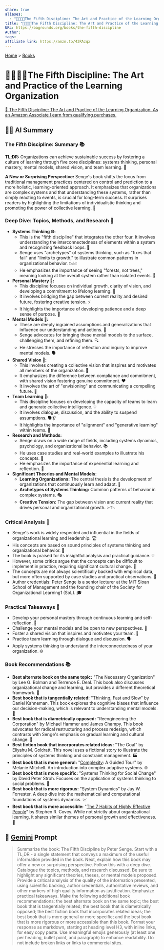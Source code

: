```yaml
---
share: true
aliases:
  - "🎨🔄🧠🏢The Fifth Discipline: The Art and Practice of the Learning Organization"
title: "🎨🔄🧠🏢The Fifth Discipline: The Art and Practice of the Learning Organization"
URL: https://bagrounds.org/books/the-fifth-discipline
Author: 
tags: 
affiliate link: https://amzn.to/43RAzqx
---
```

[Home](../index.md) > [Books](./index.md)  
# 🎨🔄🧠🏢The Fifth Discipline: The Art and Practice of the Learning Organization  
[🛒 The Fifth Discipline: The Art and Practice of the Learning Organization. As an Amazon Associate I earn from qualifying purchases.](https://amzn.to/43RAzqx)  
  
## 🤖💬 AI Summary  
### The Fifth Discipline: Summary 📚  
**TL;DR:** Organizations can achieve sustainable success by fostering a culture of learning through five core disciplines: systems thinking, personal mastery, mental models, shared vision, and team learning. 🤝  
  
**A New or Surprising Perspective:** Senge's book shifts the focus from traditional management practices centered on control and prediction to a more holistic, learning-oriented approach. It emphasizes that organizations are complex systems and that understanding these systems, rather than simply reacting to events, is crucial for long-term success. It surprises readers by highlighting the limitations of individualistic thinking and promoting the power of collective learning. 🤯  
  
### Deep Dive: Topics, Methods, and Research 🔬  
- **Systems Thinking 🌐:**  
    - This is the "fifth discipline" that integrates the other four. It involves understanding the interconnectedness of elements within a system and recognizing feedback loops. 🔄  
    - Senge uses "archetypes" of systems thinking, such as "fixes that fail" and "limits to growth," to illustrate common patterns in organizational behavior. 📉📈  
    - He emphasizes the importance of seeing "forests, not trees," meaning looking at the overall system rather than isolated events. 🌳  
- **Personal Mastery 🧘:**  
    - This discipline focuses on individual growth, clarity of vision, and developing a commitment to lifelong learning. 🧠  
    - It involves bridging the gap between current reality and desired future, fostering creative tension. ⚡  
    - It highlights the importance of developing patience and a deep sense of purpose. 🎯  
- **Mental Models 💭:**  
    - These are deeply ingrained assumptions and generalizations that influence our understanding and actions. 🧐  
    - Senge advocates for bringing these mental models to the surface, challenging them, and refining them. 🔍  
    - He stresses the importance of reflection and inquiry to improve mental models. 🗣️  
- **Shared Vision 🤝:**  
    - This involves creating a collective vision that inspires and motivates all members of the organization. 🌟  
    - It emphasizes the difference between compliance and commitment, with shared vision fostering genuine commitment. ❤️  
    - It involves the art of "envisioning" and communicating a compelling future. 🎨  
- **Team Learning 👥:**  
    - This discipline focuses on developing the capacity of teams to learn and generate collective intelligence. 💡  
    - It involves dialogue, discussion, and the ability to suspend assumptions. 🗣️👂  
    - It highlights the importance of "alignment" and "generative learning" within teams. 🚀  
- **Research and Methods:**  
    - Senge draws on a wide range of fields, including systems dynamics, psychology, and organizational behavior. 📚  
    - He uses case studies and real-world examples to illustrate his concepts. 💼  
    - He emphasizes the importance of experiential learning and reflection. 🔄  
- **Significant Theories and Mental Models:**  
    - **Learning Organizations:** The central thesis is the development of organizations that continuously learn and adapt. 🏫  
    - **Archetypes of Systems Thinking:** Common patterns of behavior in complex systems. 🎭  
    - **Creative Tension:** The gap between vision and current reality that drives personal and organizational growth. 📈📉  
  
### Critical Analysis 🧐  
- Senge's work is widely respected and influential in the fields of organizational learning and leadership. 🏆  
- His concepts are based on sound principles of systems thinking and organizational behavior. 🧠  
- The book is praised for its insightful analysis and practical guidance. 💡  
- However, some critics argue that the concepts can be difficult to implement in practice, requiring significant cultural change. 🚧  
- The concepts are not always scientifically backed with empirical data, but more often supported by case studies and practical observations. 📝  
- Author credentials: Peter Senge is a senior lecturer at the MIT Sloan School of Management and the founding chair of the Society for Organizational Learning1 (SoL). 🎓  
  
### Practical Takeaways 💼  
- Develop your personal mastery through continuous learning and self-reflection. 🧘  
- Challenge your mental models and be open to new perspectives. 💭  
- Foster a shared vision that inspires and motivates your team. 🤝  
- Practice team learning through dialogue and discussion. 🗣️  
- Apply systems thinking to understand the interconnectedness of your organization. 🌐  
  
### Book Recommendations 📚  
- **Best alternate book on the same topic:** "The Necessary Organization" by Lee G. Bolman and Terrence E. Deal. This book also discusses organizational change and learning, but provides a different theoretical framework. 🔄  
- **Best book that is tangentially related:** "[Thinking, Fast and Slow](./thinking-fast-and-slow.md)" by Daniel Kahneman. This book explores the cognitive biases that influence our decision-making, which is relevant to understanding mental models. 🧠  
- **Best book that is diametrically opposed:** "Reengineering the Corporation" by Michael Hammer and James Champy. This book advocates for radical restructuring and process redesign, which contrasts with Senge's emphasis on gradual learning and cultural change. 🔨  
- **Best fiction book that incorporates related ideas:** "The Goal" by Eliyahu M. Goldratt. This novel uses a fictional story to illustrate the principles of systems thinking and constraint management. 🏭  
- **Best book that is more general:** "[Complexity](./complexity.md): A Guided Tour" by Melanie Mitchell. An introduction into complex adaptive systems. 🌐  
- **Best book that is more specific:** "Systems Thinking for Social Change" by David Peter Stroh. Focuses on the application of systems thinking to social problems. 🤝  
- **Best book that is more rigorous:** "System Dynamics" by Jay W. Forrester. A deep dive into the mathematical and computational foundations of systems dynamics. 📈  
- **Best book that is more accessible:** "[The 7 Habits of Highly Effective People](./the-7-habits-of-highly-effective-people.md)" by Stephen R. Covey. While not strictly about organizational learning, it shares similar themes of personal growth and effectiveness. 🔑  
  
## 💬 [Gemini](https://gemini.google.com) Prompt  
> Summarize the book: The Fifth Discipline by Peter Senge. Start with a TL;DR - a single statement that conveys a maximum of the useful information provided in the book. Next, explain how this book may offer a new or surprising perspective. Follow this with a deep dive. Catalogue the topics, methods, and research discussed. Be sure to highlight any significant theories, theses, or mental models proposed. Provide a critical analysis of the quality of the information presented, using scientific backing, author credentials, authoritative reviews, and other markers of high quality information as justification. Emphasize practical takeaways. Make the following additional book recommendations: the best alternate book on the same topic; the best book that is tangentially related; the best book that is diametrically opposed; the best fiction book that incorporates related ideas; the best book that is more general or more specific; and the best book that is more rigorous or more accessible than this book. Format your response as markdown, starting at heading level H3, with inline links, for easy copy paste. Use meaningful emojis generously (at least one per heading, bullet point, and paragraph) to enhance readability. Do not include broken links or links to commercial sites.  

